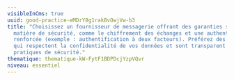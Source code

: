 ```yaml
---
visibleInCms: true
uuid: good-practice-eMDrY8g1rakBvOwjVw-b3
title: "Choisissez un fournisseur de messagerie offrant des garanties solides en
  matière de sécurité, comme le chiffrement des échanges et une authentification
  renforcée (exemple : authentification à deux facteurs). Préférez des services
  qui respectent la confidentialité de vos données et sont transparent sur leurs
  pratiques de sécurité."
thematique: thematique-kW-FytF1BDPDcjYzpVQvr
niveau: essentiel
---
```

